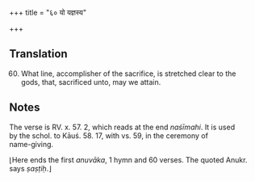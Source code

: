 +++
title = "६० यो यज्ञस्य"

+++
## Translation
60. What line, accomplisher of the sacrifice, is stretched clear to the  
gods, that, sacrificed unto, may we attain.

## Notes
The verse is RV. x. 57. 2, which reads at the end *naśīmahi*. It is used  
by the schol. to Kāuś. 58. 17, with vs. 59, in the ceremony of  
name-giving.  
  
⌊Here ends the first *anuvāka*, 1 hymn and 60 verses. The quoted Anukr.  
says *ṣaṣṭiḥ*.⌋
